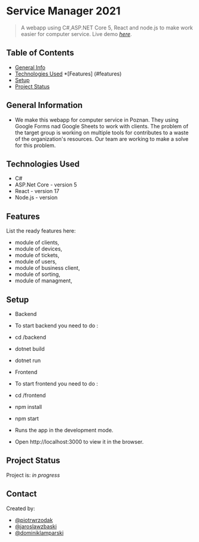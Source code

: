 # Service Manager 2021
> A webapp using  C#,ASP.NET Core 5, React and node.js to make work easier for computer service.
> Live demo [_here_](http://46.41.149.61:5000/). 

## Table of Contents
* [General Info](#general-information)
* [Technologies Used](#technologies-used)
*[Features] (#features)
* [Setup](#setup)
* [Project Status](#project-status)



## General Information
- We make this webapp for computer service in Poznan. They using Google Forms nad Google Sheets to work with clients.
The problem of the target group is working on multiple tools for   contributes to a waste of the organization's resources.
Our team are working to make a solve for this problem.


## Technologies Used
- C# 
- ASP.Net Core - version 5
- React - version 17
- Node.js - version


## Features
List the ready features here:
- module of clients,
- module of devices,
- module of tickets,
- module of users,
- module of business client,
- module of sorting,
- module of managment,



## Setup

- Backend
- To start backend you need to do :

- cd /backend
- dotnet build
- dotnet run

- Frontend 
- To start frontend you need to do :

- cd /frontend
- npm install
- npm start
- Runs the app in the development mode.
- Open http://localhost:3000 to view it in the browser.




## Project Status
Project is: _in progress_ 




## Contact
Created by:
 - [@piotrwrzodak](https://github.com/piotrwrzodak)
 - [@jaroslawzbaski](https://github.com/JarekZb)
 - [@dominiklamparski](https://github.com/dlamparski)
<!-- Optional -->
<!-- ## License -->
<!-- This project is open source and available under the [... License](). -->

<!-- You don't have to include all sections - just the one's relevant to your project -->
